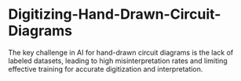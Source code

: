 # Digitizing-Hand-Drawn-Circuit-Diagrams
The key challenge in AI for hand-drawn circuit diagrams is the lack of labeled datasets, leading to high misinterpretation rates and limiting effective training for accurate digitization and interpretation.
